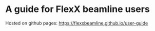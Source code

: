 # A guide for FlexX beamline users

Hosted on github pages: <https://flexxbeamline.github.io/user-guide>
